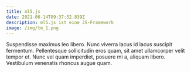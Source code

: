 ```yaml
---
title: ml5.js
date: 2021-06-14T09:37:52.839Z
description: ml5.js ist eine JS-Framework
image: /img/tm_1.png
---
```

Suspendisse maximus leo libero. Nunc viverra lacus id lacus suscipit fermentum. Pellentesque sollicitudin eros quam, sit amet ullamcorper velit tempor et. Nunc vel quam imperdiet, posuere mi a, aliquam libero. Vestibulum venenatis rhoncus augue quam.
